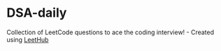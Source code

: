 # DSA-daily
Collection of LeetCode questions to ace the coding interview! - Created using [LeetHub](https://github.com/QasimWani/LeetHub)
